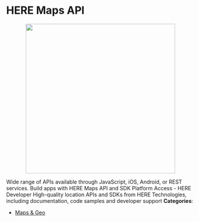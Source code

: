 # HERE Maps API

<p align="center">
    <img width="400" src="https://raw.githubusercontent.com/awesome-apis/awesome-apis/apis/here-maps-api/logo_256x256.png" />
</p>


Wide range of APIs available through JavaScript, iOS, Android, or REST services.  Build apps with HERE Maps API and SDK Platform Access - HERE Developer High-quality location APIs and SDKs from HERE Technologies, including documentation, code samples and developer support
**Categories**:

- [Maps & Geo](https://github/awesome-apis/awesome-apis#maps-and-geo)



